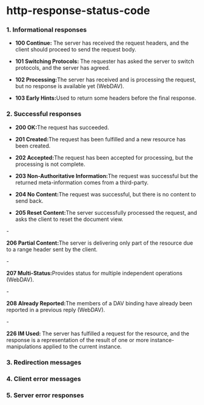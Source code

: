 # http-response-status-code
### 1. Informational responses
- <p><b>100 Continue:</b> The server has received the request headers, and the client should proceed to send the request body.<p/>
- <p><b>101 Switching Protocols: </b>The requester has asked the server to switch protocols, and the server has agreed.</p>
- <p><b>102 Processing:</b>The server has received and is processing the request, but no response is available yet (WebDAV).</p>
- <p><b>103 Early Hints:</b>Used to return some headers before the final response.</p>
  
### 2. Successful responses
- <p><b>200 OK:</b>The request has succeeded.</p>
- <p><b>201 Created:</b>The request has been fulfilled and a new resource has been created.</p>
- <p><b>202 Accepted:</b>The request has been accepted for processing, but the processing is not complete.</p>
- <p><b>203 Non-Authoritative Information:</b>The request was successful but the returned meta-information comes from a third-party.</p>
- <p><b>204 No Content:</b>The request was successful, but there is no content to send back.</p>
- <p><b>205 Reset Content:</b>The server successfully processed the request, and asks the client to reset the document view.
</p>
- <p><b>206 Partial Content:</b>The server is delivering only part of the resource due to a range header sent by the client.</p>
- <p><b>207 Multi-Status:</b>Provides status for multiple independent operations (WebDAV).
</p>
- <p><b>208 Already Reported:</b>The members of a DAV binding have already been reported in a previous reply (WebDAV).</p>
- <p><b>226 IM Used: </b>The server has fulfilled a request for the resource, and the response is a representation of the result of one or more instance-manipulations applied to the current instance.
</p>

### 3. Redirection messages
### 4. Client error messages
### 5. Server error responses

